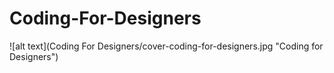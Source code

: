 # Coding-For-Designers

![alt text](Coding For Designers/cover-coding-for-designers.jpg "Coding for Designers")

